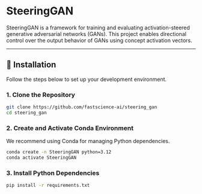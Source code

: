 # SteeringGAN

SteeringGAN is a framework for training and evaluating activation-steered generative adversarial networks (GANs). This project enables directional control over the output behavior of GANs using concept activation vectors.

---

## 🚀 Installation

Follow the steps below to set up your development environment.

### 1. Clone the Repository

```bash
git clone https://github.com/fastscience-ai/steering_gan
cd steering_gan
```

### 2. Create and Activate Conda Environment
We recommend using Conda for managing Python dependencies.
```bash
conda create -n SteeringGAN python=3.12
conda activate SteeringGAN
```

### 3. Install Python Dependencies
```bash
pip install -r requirements.txt
```

